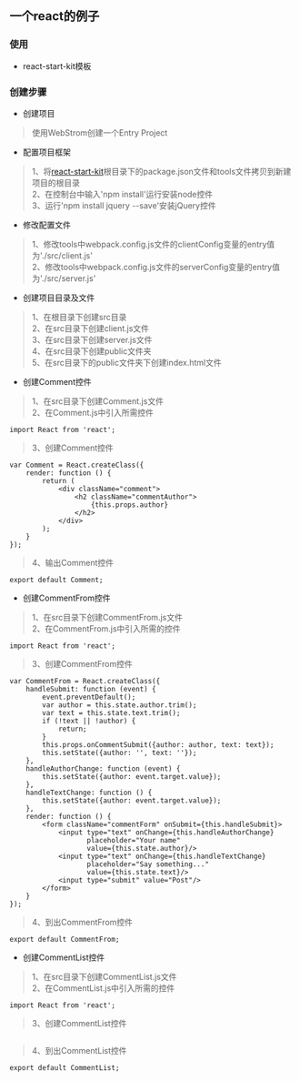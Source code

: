 ## 一个react的例子
### 使用
- react-start-kit模板

### 创建步骤
- 创建项目

>使用WebStrom创建一个Entry Project

- 配置项目框架

>1、将[react-start-kit](https://github.com/kriasoft/react-starter-kit.git)根目录下的package.json文件和tools文件拷贝到新建项目的根目录<br/>
2、在控制台中输入'npm install'运行安装node控件<br/>
3、运行'npm install jquery --save'安装jQuery控件

- 修改配置文件
>1、修改tools中webpack.config.js文件的clientConfig变量的entry值为'./src/client.js'<br/>
2、修改tools中webpack.config.js文件的serverConfig变量的entry值为'./src/server.js'

- 创建项目目录及文件

>1、在根目录下创建src目录<br/>
2、在src目录下创建client.js文件<br/>
3、在src目录下创建server.js文件<br/>
4、在src目录下创建public文件夹<br/>
5、在src目录下的public文件夹下创建index.html文件

- 创建Comment控件
>1、在src目录下创建Comment.js文件<br/>
2、在Comment.js中引入所需控件<br/>
```base
import React from 'react';
```
>3、创建Comment控件<br/>
```base
var Comment = React.createClass({
    render: function () {
        return (
            <div className="comment">
                <h2 className="commentAuthor">
                    {this.props.author}
                </h2>
            </div>
        );
    }
});
```
>4、输出Comment控件
```base
export default Comment;
```

- 创建CommentFrom控件
>1、在src目录下创建CommentFrom.js文件<br/>
2、在CommentFrom.js中引入所需的控件<br/>
```base
import React from 'react';
```
>3、创建CommentFrom控件
```base
var CommentFrom = React.createClass({
    handleSubmit: function (event) {
        event.preventDefault();
        var author = this.state.author.trim();
        var text = this.state.text.trim();
        if (!text || !author) {
            return;
        }
        this.props.onCommentSubmit({author: author, text: text});
        this.setState({author: '', text: ''});
    },
    handleAuthorChange: function (event) {
        this.setState({author: event.target.value});
    },
    handleTextChange: function () {
        this.setState({author: event.target.value});
    },
    render: function () {
        <form className="commentForm" onSubmit={this.handleSubmit}>
            <input type="text" onChange={this.handleAuthorChange}
                   placeholder="Your name"
                   value={this.state.author}/>
            <input type="text" onChange={this.handleTextChange}
                   placeholder="Say something..."
                   value={this.state.text}/>
            <input type="submit" value="Post"/>
        </form>
    }
});
```
>4、到出CommentFrom控件
```base
export default CommentFrom;
```
- 创建CommentList控件
>1、在src目录下创建CommentList.js文件<br/>
2、在CommentList.js中引入所需的控件<br/>
```base
import React from 'react';
```
>3、创建CommentList控件
```base

```
> 4、到出CommentList控件
```base
export default CommentList;
```
